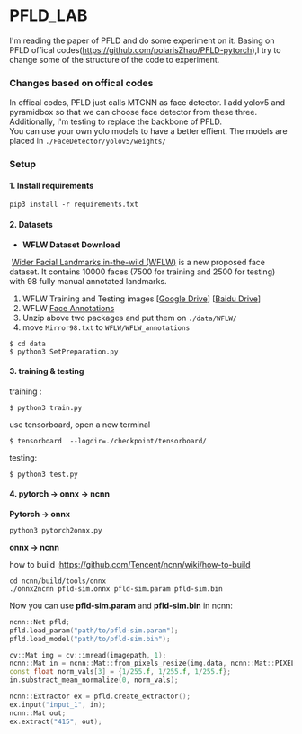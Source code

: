 # PFLD_LAB
I'm reading the paper of PFLD and do some experiment on it.
Basing on PFLD offical codes(https://github.com/polarisZhao/PFLD-pytorch),I try to change some of the structure of the code to experiment.

### Changes based on offical codes
In offical codes, PFLD just calls MTCNN as face detector. I add yolov5 and pyramidbox so that we can choose face detector from these three.</br>
Additionally, I'm testing to replace the backbone of PFLD.</br>
You can use your own yolo models to have a better effient. The models are placed in `./FaceDetector/yolov5/weights/`</br>

### Setup
#### 1. Install requirements

~~~shell
pip3 install -r requirements.txt
~~~

#### 2. Datasets

- **WFLW Dataset Download**

​    [Wider Facial Landmarks in-the-wild (WFLW)](https://wywu.github.io/projects/LAB/WFLW.html) is a new proposed face dataset. It contains 10000 faces (7500 for training and 2500 for testing)  with 98 fully manual annotated landmarks.

1. WFLW Training and Testing images [[Google Drive](https://drive.google.com/file/d/1hzBd48JIdWTJSsATBEB_eFVvPL1bx6UC/view?usp=sharing)] [[Baidu Drive](https://pan.baidu.com/s/1paoOpusuyafHY154lqXYrA)]
2. WFLW  [Face Annotations](https://wywu.github.io/projects/LAB/support/WFLW_annotations.tar.gz)
3. Unzip above two packages and put them on `./data/WFLW/`
4. move `Mirror98.txt` to `WFLW/WFLW_annotations`

~~~shell
$ cd data 
$ python3 SetPreparation.py
~~~

#### 3. training & testing

training :

~~~shell
$ python3 train.py
~~~
use tensorboard, open a new terminal
~~~
$ tensorboard  --logdir=./checkpoint/tensorboard/
~~~
testing:

~~~shell
$ python3 test.py
~~~

#### 4. pytorch -> onnx -> ncnn

**Pytorch -> onnx**

~~~~shell
python3 pytorch2onnx.py
~~~~

**onnx -> ncnn**

how to build :https://github.com/Tencent/ncnn/wiki/how-to-build

~~~shell
cd ncnn/build/tools/onnx
./onnx2ncnn pfld-sim.onnx pfld-sim.param pfld-sim.bin
~~~

Now you can use **pfld-sim.param** and **pfld-sim.bin** in ncnn:

~~~cpp
ncnn::Net pfld;
pfld.load_param("path/to/pfld-sim.param");
pfld.load_model("path/to/pfld-sim.bin");

cv::Mat img = cv::imread(imagepath, 1);
ncnn::Mat in = ncnn::Mat::from_pixels_resize(img.data, ncnn::Mat::PIXEL_BGR, img.cols, img.rows, 112, 112);
const float norm_vals[3] = {1/255.f, 1/255.f, 1/255.f};
in.substract_mean_normalize(0, norm_vals);

ncnn::Extractor ex = pfld.create_extractor();
ex.input("input_1", in);
ncnn::Mat out;
ex.extract("415", out);
~~~
